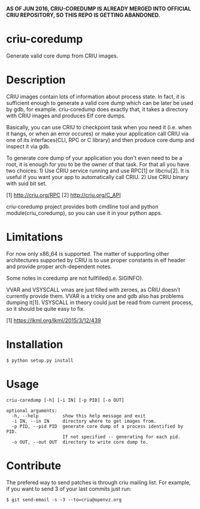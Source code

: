 **AS OF JUN 2016, CRIU-COREDUMP IS ALREADY MERGED INTO OFFICIAL CRIU REPOSITORY, SO THIS REPO IS GETTING ABANDONED.**

# criu-coredump
Generate valid core dump from CRIU images.

# Description

CRIU images contain lots of information about process state.
In fact, it is sufficient enough to generate a valid core dump
which can be later be used by gdb, for example. criu-coredump
does exactly that, it takes a directory with CRIU images and
produces Elf core dumps.

Basically, you can use CRIU to checkpoint task when you need it
(i.e. when it hangs, or when an error occures) or make your
application call CRIU via one of its interfaces(CLI, RPC or C
library) and then produce core dump and inspect it via gdb.

To generate core dump of your application you don't even need
to be a root, it is enough for you to be the owner of that task.
For that all you have two choices:
    1) Use CRIU service running and use RPC[1] or libcriu[2]. It
       is useful if you want your app to automatically call CRIU.
    2) Use CRIU binary with suid bit set. 

[1] http://criu.org/RPC
[2] http://criu.org/C_API

criu-coredump project provides both cmdline tool and python
module(criu_coredump), so you can use it in your python apps.

# Limitations

For now only x86_64 is supported. The matter of supporting other
architectures supported by CRIU is to use proper constants in
elf header and provide proper arch-dependent notes.

Some notes in coredump are not fullfilled(i.e. SIGINFO).

VVAR and VSYSCALL vmas are just filled with zeroes, as CRIU
doesn't currently provide them. VVAR is a tricky one and
gdb also has problems dumping it[1]. VSYSCALL in theory could
just be read from current process, so it should be quite easy
to fix.

[1] https://lkml.org/lkml/2015/3/12/439

# Installation

	$ python setup.py install

# Usage

	criu-coredump [-h] [-i IN] [-p PID] [-o OUT]
	
	optional arguments:
	  -h, --help         show this help message and exit
	  -i IN, --in IN     directory where to get images from.
	  -p PID, --pid PID  generate core dump of a process identified by PID.
	                     If not specified -- generating for each pid.
	  -o OUT, --out OUT  directory to write core dump to.

# Contribute

The prefered way to send patches is through criu mailing list. For example,
if you want to send 3 of your last commits just run:

	$ git send-email -s -3 --to=criu@openvz.org
